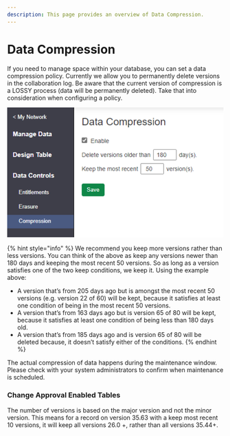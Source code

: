```yaml
---
description: This page provides an overview of Data Compression.
---
```


# Data Compression

If you need to manage space within your database, you can set a data compression policy. Currently we allow you to permanently delete versions in the collaboration log. Be aware that the current version of compression is a LOSSY process (data will be permanently deleted). Take that into consideration when configuring a policy.

![](<../../../../.gitbook/assets/image (508).png>)

{% hint style="info" %}
We recommend you keep more versions rather than less versions. You can think of the above as keep any versions newer than 180 days and keeping the most recent 50 versions. So as long as a version satisfies one of the two keep conditions, we keep it. Using the example above:

* A version that’s from 205 days ago but is amongst the most recent 50 versions (e.g. version 22 of 60) will be kept, because it satisfies at least one condition of being in the most recent 50 versions.
* A version that’s from 163 days ago but is version 65 of 80 will be kept, because it satisfies at least one condition of being less than 180 days old.
* A version that’s from 185 days ago and is version 65 of 80 will be deleted because, it doesn’t satisfy either of the conditions.
{% endhint %}

The actual compression of data happens during the maintenance window. Please check with your system administrators to confirm when maintenance is scheduled.

### Change Approval Enabled Tables

The number of versions is based on the major version and not the minor version. This means for a record on version 35.63 with a keep most recent 10 versions, it will keep all versions 26.0 +, rather than all versions 35.44+.
